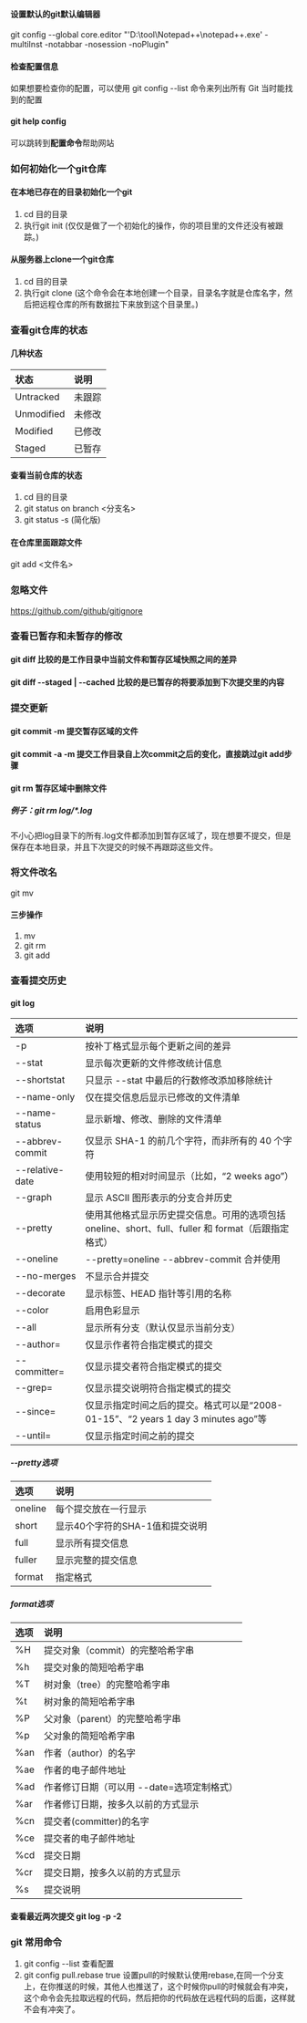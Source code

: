 #### 设置默认的git默认编辑器
git config --global core.editor "'D:\tool\Notepad++\notepad++.exe' -multiInst -notabbar -nosession -noPlugin"
#### 检查配置信息
如果想要检查你的配置，可以使用 git config --list 命令来列出所有 Git 当时能找到的配置
#### git help config
可以跳转到**配置命令**帮助网站

### 如何初始化一个git仓库
#### 在本地已存在的目录初始化一个git
1. cd 目的目录
2. 执行git init (仅仅是做了一个初始化的操作，你的项目里的文件还没有被跟踪。)

#### 从服务器上clone一个git仓库

1. cd 目的目录
2. 执行git clone <url> (这个命令会在本地创建一个目录，目录名字就是仓库名字，然后把远程仓库的所有数据拉下来放到这个目录里。)

### 查看git仓库的状态
#### 几种状态
| 状态 | 说明 |
| :--- | :--- |
| Untracked | 未跟踪 |
| Unmodified | 未修改 |
| Modified | 已修改 |
| Staged | 已暂存 |
#### 查看当前仓库的状态
1. cd 目的目录
2. git status on branch <分支名>
3. git status -s (简化版)
#### 在仓库里面跟踪文件
git add <文件名>

### 忽略文件
https://github.com/github/gitignore

### 查看已暂存和未暂存的修改
#### git diff 比较的是工作目录中当前文件和暂存区域快照之间的差异
#### git diff --staged | --cached 比较的是已暂存的将要添加到下次提交里的内容

### 提交更新
#### git commit -m <message> 提交暂存区域的文件
#### git commit -a -m <message> 提交工作目录自上次commit之后的变化，直接跳过git add步骤
#### git rm <file> 暂存区域中删除文件
##### 例子：git rm log/\*.log
不小心把log目录下的所有.log文件都添加到暂存区域了，现在想要不提交，但是保存在本地目录，并且下次提交的时候不再跟踪这些文件。
### 将文件改名
git mv <oldfile> <newfile>
#### 三步操作
1. mv <oldfile> <newfile>
2. git rm <oldfile>
3. git add <newfile>
### 查看提交历史
#### git log
| 选项 | 说明 |
| :--- | :--- |
| -p | 按补丁格式显示每个更新之间的差异 |
| --stat | 显示每次更新的文件修改统计信息 |
| --shortstat | 只显示 --stat 中最后的行数修改添加移除统计 |
| --name-only | 仅在提交信息后显示已修改的文件清单 |
| --name-status | 显示新增、修改、删除的文件清单 |
| --abbrev-commit | 仅显示 SHA-1 的前几个字符，而非所有的 40 个字符 |
| --relative-date | 使用较短的相对时间显示（比如，“2 weeks ago”） |
| --graph | 显示 ASCII 图形表示的分支合并历史 |
| --pretty | 使用其他格式显示历史提交信息。可用的选项包括 oneline、short、full、fuller 和 format（后跟指定格式） |
| --oneline | --pretty=oneline --abbrev-commit 合并使用 |
| --no-merges | 不显示合并提交 |
| --decorate | 显示标签、HEAD 指针等引用的名称 |
| --color | 启用色彩显示 |
| --all | 显示所有分支（默认仅显示当前分支） |
| --author=<pattern> | 仅显示作者符合指定模式的提交 |
| --committer=<pattern> | 仅显示提交者符合指定模式的提交 |
| --grep=<pattern> | 仅显示提交说明符合指定模式的提交 |
| --since=<date> | 仅显示指定时间之后的提交。格式可以是“2008-01-15”、“2 years 1 day 3 minutes ago”等 |
| --until=<date> | 仅显示指定时间之前的提交 |

##### --pretty选项
| 选项 | 说明 |
| :--- | :--- |
| oneline | 每个提交放在一行显示 |
| short | 显示40个字符的SHA-1值和提交说明 |
| full | 显示所有提交信息 |
| fuller | 显示完整的提交信息 |
| format | 指定格式 |
##### format选项
| 选项 | 说明 |
| :--- | :--- |
| %H | 提交对象（commit）的完整哈希字串 |
| %h | 提交对象的简短哈希字串 |
| %T | 树对象（tree）的完整哈希字串 |
| %t | 树对象的简短哈希字串 |
| %P | 父对象（parent）的完整哈希字串 |
| %p | 父对象的简短哈希字串 |
| %an | 作者（author）的名字 |
| %ae | 作者的电子邮件地址 |
| %ad | 作者修订日期（可以用 --date=选项定制格式） |
| %ar | 作者修订日期，按多久以前的方式显示 |
| %cn | 提交者(committer)的名字 |
| %ce | 提交者的电子邮件地址 |
| %cd | 提交日期 |
| %cr | 提交日期，按多久以前的方式显示 |
| %s | 提交说明 |
#### 查看最近两次提交 git log -p -2

### git 常用命令
1. git config --list 查看配置
2. git config pull.rebase true 设置pull的时候默认使用rebase,在同一个分支上，在你推送的时候，其他人也推送了，这个时候你pull的时候就会有冲突，这个命令会先拉取远程的代码，然后把你的代码放在远程代码的后面，这样就不会有冲突了。

























